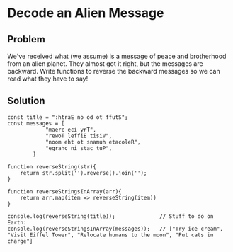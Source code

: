 # Decode an Alien Message

## Problem

We've received what (we assume) is a message of peace and brotherhood from 
an alien planet. They almost got it right, but the messages are 
backward. Write functions to reverse the backward messages so we can 
read what they have to say! 

## Solution

```
const title = ":htraE no od ot ffutS";
const messages = [
            "maerc eci yrT",
            "rewoT leffiE tisiV",
            "noom eht ot snamuh etacoleR",
            "egrahc ni stac tuP", 
        ]

function reverseString(str){
    return str.split('').reverse().join('');
}

function reverseStringsInArray(arr){
    return arr.map(item => reverseString(item))
}

console.log(reverseString(title));              // Stuff to do on Earth:
console.log(reverseStringsInArray(messages));   // ["Try ice cream", "Visit Eiffel Tower", "Relocate humans to the moon", "Put cats in charge"]
```

